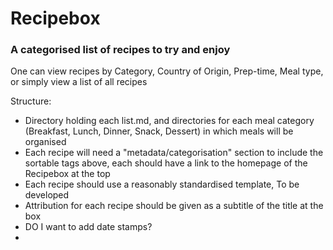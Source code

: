 # Recipebox
### A categorised list of recipes to try and enjoy

One can view recipes by Category, Country of Origin, Prep-time, Meal type, or simply view a list of all recipes

Structure:

- Directory holding each list.md, and directories for each meal category (Breakfast, Lunch, Dinner, Snack, Dessert) in which meals will be organised
- Each recipe will need a "metadata/categorisation" section to include the sortable tags above, each should have a link to the homepage of the Recipebox at the top
- Each recipe should use a reasonably standardised template, To be developed
- Attribution for each recipe should be given as a subtitle of the title at the box
- DO I want to add date stamps?
- 
